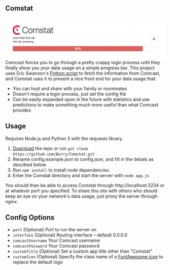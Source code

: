 Comstat
-------
![Screenshot](Screenshot.png?raw=true)
Comcast forces you to go through a pretty crappy login process until they finally show you your data usage on a simple progress bar. This project uses Eric Swanson's [Python script](https://github.com/lachesis/comcast) to fetch the information from Comcast, and Comstat uses it to present a nice front end for your data usage that:
  - You can host and share with your family or roommates
  - Doesn't require a login process, just set the config file
  - Can be easily expanded upon in the future with statistics and use predictions to make something much more useful than what Comcast provides

Usage
-------
Requires Node.js and Python 3 with the requests library.
1. [Download](https://github.com/Burry/Comstat/archive/master.zip) the repo or run `git clone https://github.com/Burry/Comstat.git`
2. Rename config.example.json to config.json, and fill in the details as descibed below.
3. Run `npm install` to install node dependencies.
4. Enter the Comstat directory and start the server with `node app.js`

You should then be able to access Comstat through http://localhost:3234 or at whatever port you specified. To share this site with others who should keep an eye on your network's data usage, just proxy the server through nginx.

Config Options
-------
- `port` (Optional) Port to run the server on
- `interface` (Optional) Routing interface – default 0.0.0.0
- `comcastUsername` Your Comcast username
- `comcastPassword` Your Comcast password
- `customTitle` (Optional) Set a custom app title other than "Comstat"
- `customIcon` (Optional) Specify the class name of a [FontAwesome icon](http://fontawesome.io/icons/) to replace the default logo
